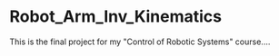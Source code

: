 # Robot_Arm_Inv_Kinematics
This is the final project for my "Control of Robotic Systems" course....
